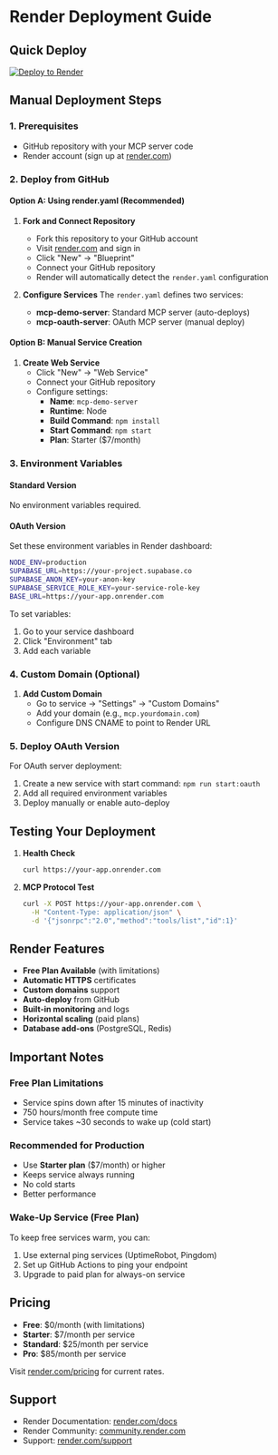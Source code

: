 # Render Deployment Guide

## Quick Deploy

[![Deploy to Render](https://render.com/images/deploy-to-render-button.svg)](https://render.com/deploy?repo=https://github.com/your-username/crypto-mcp)

## Manual Deployment Steps

### 1. Prerequisites
- GitHub repository with your MCP server code
- Render account (sign up at [render.com](https://render.com))

### 2. Deploy from GitHub

#### Option A: Using render.yaml (Recommended)
1. **Fork and Connect Repository**
   - Fork this repository to your GitHub account
   - Visit [render.com](https://render.com) and sign in
   - Click "New" → "Blueprint"
   - Connect your GitHub repository
   - Render will automatically detect the `render.yaml` configuration

2. **Configure Services**
   The `render.yaml` defines two services:
   - **mcp-demo-server**: Standard MCP server (auto-deploys)
   - **mcp-oauth-server**: OAuth MCP server (manual deploy)

#### Option B: Manual Service Creation
1. **Create Web Service**
   - Click "New" → "Web Service"
   - Connect your GitHub repository
   - Configure settings:
     - **Name**: `mcp-demo-server`
     - **Runtime**: Node
     - **Build Command**: `npm install`
     - **Start Command**: `npm start`
     - **Plan**: Starter ($7/month)

### 3. Environment Variables

#### Standard Version
No environment variables required.

#### OAuth Version
Set these environment variables in Render dashboard:

```bash
NODE_ENV=production
SUPABASE_URL=https://your-project.supabase.co
SUPABASE_ANON_KEY=your-anon-key
SUPABASE_SERVICE_ROLE_KEY=your-service-role-key
BASE_URL=https://your-app.onrender.com
```

To set variables:
1. Go to your service dashboard
2. Click "Environment" tab
3. Add each variable

### 4. Custom Domain (Optional)

1. **Add Custom Domain**
   - Go to service → "Settings" → "Custom Domains"
   - Add your domain (e.g., `mcp.yourdomain.com`)
   - Configure DNS CNAME to point to Render URL

### 5. Deploy OAuth Version

For OAuth server deployment:
1. Create a new service with start command: `npm run start:oauth`
2. Add all required environment variables
3. Deploy manually or enable auto-deploy

## Testing Your Deployment

1. **Health Check**
   ```bash
   curl https://your-app.onrender.com
   ```

2. **MCP Protocol Test**
   ```bash
   curl -X POST https://your-app.onrender.com \
     -H "Content-Type: application/json" \
     -d '{"jsonrpc":"2.0","method":"tools/list","id":1}'
   ```

## Render Features

- **Free Plan Available** (with limitations)
- **Automatic HTTPS** certificates
- **Custom domains** support
- **Auto-deploy** from GitHub
- **Built-in monitoring** and logs
- **Horizontal scaling** (paid plans)
- **Database add-ons** (PostgreSQL, Redis)

## Important Notes

### Free Plan Limitations
- Service spins down after 15 minutes of inactivity
- 750 hours/month free compute time
- Service takes ~30 seconds to wake up (cold start)

### Recommended for Production
- Use **Starter plan** ($7/month) or higher
- Keeps service always running
- No cold starts
- Better performance

### Wake-Up Service (Free Plan)
To keep free services warm, you can:
1. Use external ping services (UptimeRobot, Pingdom)
2. Set up GitHub Actions to ping your endpoint
3. Upgrade to paid plan for always-on service

## Pricing

- **Free**: $0/month (with limitations)
- **Starter**: $7/month per service
- **Standard**: $25/month per service
- **Pro**: $85/month per service

Visit [render.com/pricing](https://render.com/pricing) for current rates.

## Support

- Render Documentation: [render.com/docs](https://render.com/docs)
- Render Community: [community.render.com](https://community.render.com)
- Support: [render.com/support](https://render.com/support)